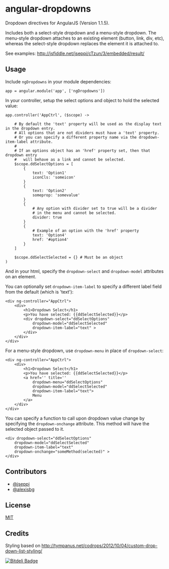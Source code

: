 angular-dropdowns
=================

Dropdown directives for AngularJS (Version 1.1.5).

Includes both a select-style dropdown and a menu-style dropdown.  The menu-style dropdown attaches to an existing element (button, link, div, etc), whereas the select-style dropdown replaces the element it is attached to.

See examples: http://jsfiddle.net/jseppi/cTzun/3/embedded/result/

Usage
-----

Include `ngDropdowns` in your module dependencies:

    app = angular.module('app', ['ngDropdowns'])

In your controller, setup the select options and object to hold the selected value:

    app.controller('AppCtrl', ($scope) ->

        # By default the 'text' property will be used as the display text in the dropdown entry.
        # All options that are not dividers must have a 'text' property.
        # Or you can specify a different property name via the dropdown-item-label attribute.
        #
        # If an options object has an 'href' property set, then that dropdown entry
        #   will behave as a link and cannot be selected.
        $scope.ddSelectOptions = [
            {
                text: 'Option1'
                iconCls: 'someicon'
            }
            {
                text: 'Option2'
                someprop: 'somevalue'
            }
            {
                # Any option with divider set to true will be a divider
                # in the menu and cannot be selected.
                divider: true
            }
            {
                # Example of an option with the 'href' property
                text: 'Option4'
                href: '#option4'
            }
        ]

        $scope.ddSelectSelected = {} # Must be an object
    )

And in your html, specify the `dropdown-select` and `dropdown-model` attributes on an element.

You can optionally set `dropdown-item-label` to specify a different label field from the default (which is 'text'):

    <div ng-controller="AppCtrl">
        <div>
            <h1>Dropdown Select</h1>
            <p>You have selected: {{ddSelectSelected}}</p>
            <div dropdown-select="ddSelectOptions"
                dropdown-model="ddSelectSelected"
                dropdown-item-label="text" >
            </div>
        </div>
    </div>

For a menu-style dropdown, use `dropdown-menu` in place of `dropdown-select`:

    <div ng-controller="AppCtrl">
        <div>
            <h1>Dropdown Select</h1>
            <p>You have selected: {{ddSelectSelected}}</p>
            <a href='' title=''
                dropdown-menu="ddSelectOptions"
                dropdown-model="ddSelectSelected"
                dropdown-item-label="text">
                Menu
            </a>
        </div>
    </div>

You can specify a function to call upon dropdown value change by specifying the `dropdown-onchange` attribute. This method will have the selected object passed to it.

    <div dropdown-select="ddSelectOptions"
        dropdown-model="ddSelectSelected"
        dropdown-item-label="text"
        dropdown-onchange="someMethod(selected)" >
    </div>

Contributors
---------
* [@jseppi](http://github.com/jseppi)
* [@alexisbg](http://github.com/alexisbg)

License
---------
[MIT](http://jseppi.mit-license.org/license.html)


Credits
-------------
Styling based on http://tympanus.net/codrops/2012/10/04/custom-drop-down-list-styling/

[![Bitdeli Badge](https://d2weczhvl823v0.cloudfront.net/jseppi/angular-dropdowns/trend.png)](https://bitdeli.com/free "Bitdeli Badge")

